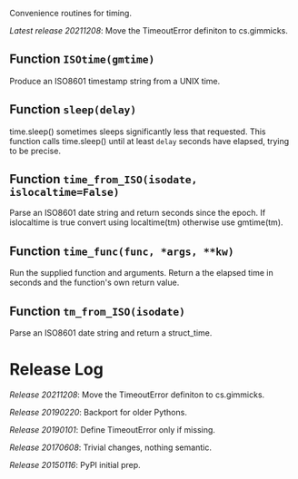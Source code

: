 Convenience routines for timing.

*Latest release 20211208*:
Move the TimeoutError definiton to cs.gimmicks.

## Function `ISOtime(gmtime)`

Produce an ISO8601 timestamp string from a UNIX time.

## Function `sleep(delay)`

time.sleep() sometimes sleeps significantly less that requested.
This function calls time.sleep() until at least `delay` seconds have
elapsed, trying to be precise.

## Function `time_from_ISO(isodate, islocaltime=False)`

Parse an ISO8601 date string and return seconds since the epoch.
If islocaltime is true convert using localtime(tm) otherwise use
gmtime(tm).

## Function `time_func(func, *args, **kw)`

Run the supplied function and arguments.
Return a the elapsed time in seconds and the function's own return value.

## Function `tm_from_ISO(isodate)`

Parse an ISO8601 date string and return a struct_time.

# Release Log



*Release 20211208*:
Move the TimeoutError definiton to cs.gimmicks.

*Release 20190220*:
Backport for older Pythons.

*Release 20190101*:
Define TimeoutError only if missing.

*Release 20170608*:
Trivial changes, nothing semantic.

*Release 20150116*:
PyPI initial prep.
